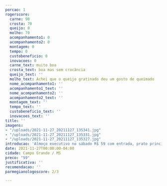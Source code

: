 ```yaml
---
porcao: 1
rogerscore:
  carne: 90
  crosta: 70
  queijo: 0
  molho: 70
  acompanhamento1: 0
  acompanhamento2: 0
  montagem: 0
  tempo: 0
  custobeneficio: 0
  inovacoes: 0
  carne_text: muito boa
  crosta_text: boa mas sem crocância
  queijo_text: ''
  molho_text: Achei que o queijo gratinado deu um gosto de queimado
  nome_acompanhamento1: ''
  acompanhamento1_text: ''
  nome_acompanhamento2: ''
  acompanhamento2_text: ''
  montagem_text: ''
  tempo_text: ''
  custobeneficio_text: ''
  inovacoes_text: ''
title: ''
imagens:
- "/uploads/2021-11-27_20211127_135341.jpg"
- "/uploads/2021-11-27_20211127_135331.jpg"
- "/uploads/2021-11-27_20211127_135327.jpg"
introducao: 'Almoço executivo no sábado R$ 59 com entrada, prato principal e sobremesa '
date: 2021-11-27T00:00:00-04:00
cidade: Campo Grande / MS
preco: "59"
justificativa: ''
recomendacao: ''
parmegianologoscore: 2/3

---
```

